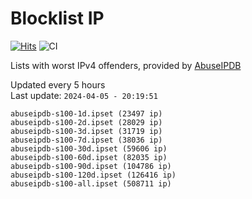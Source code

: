 # Blocklist IP

[![Hits](https://hits.seeyoufarm.com/api/count/incr/badge.svg?url=https%3A%2F%2Fgithub.com%2Fborestad%2Fblocklist-ip%2F&count_bg=%2379C83D&title_bg=%23555555&icon=&icon_color=%23E7E7E7&title=hits&edge_flat=false)](https://hits.seeyoufarm.com)  ![CI](https://img.shields.io/github/workflow/status/borestad/blocklist-ip/CI?style=flat-square)

Lists with worst IPv4 offenders, provided by [AbuseIPDB](https://www.abuseipdb.com/)

<!-- FOOTER-PLACEHOLDER -->
Updated every 5 hours<br>
Last update: `2024-04-05 - 20:19:51`
```
abuseipdb-s100-1d.ipset (23497 ip)
abuseipdb-s100-2d.ipset (28029 ip)
abuseipdb-s100-3d.ipset (31719 ip)
abuseipdb-s100-7d.ipset (38036 ip)
abuseipdb-s100-30d.ipset (59606 ip)
abuseipdb-s100-60d.ipset (82035 ip)
abuseipdb-s100-90d.ipset (104786 ip)
abuseipdb-s100-120d.ipset (126416 ip)
abuseipdb-s100-all.ipset (508711 ip)
```
